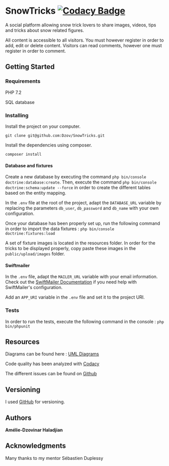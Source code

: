 # SnowTricks [![Codacy Badge](https://api.codacy.com/project/badge/Grade/e0a1dd0962654e3f9673a35e800b4b62)](https://www.codacy.com/app/amelie.haladjian/SnowTricks?utm_source=github.com&amp;utm_medium=referral&amp;utm_content=Dzov/SnowTricks&amp;utm_campaign=Badge_Grade)

A social platform allowing snow trick lovers to share images, videos, tips and tricks about snow related figures. 

All content is accessible to all visitors. You must however register in order to add, edit or delete content. 
Visitors can read comments, however one must register in order to comment.  

## Getting Started

### Requirements

PHP 7.2

SQL database 

### Installing

Install the project on your computer.
```
git clone git@github.com:Dzov/SnowTricks.git
```

Install the dependencies using composer.
```
composer install
```

#### Database and fixtures
Create a new database by executing the command `php bin/console doctrine:database:create`. 
Then, execute the command `php bin/console doctrine:schema:update --force` in order to create the different tables based on the entity mapping. 

In the `.env` file at the root of the project, adapt the `DATABASE_URL` variable by replacing the parameters `db_user`, `db_password` and `db_name` with your own configuration.

Once your database has been properly set up, run the following command in order to import the data fixtures : `php bin/console doctrine:fixtures:load
`

A set of fixture images is located in the resources folder. In order for the tricks to be displayed properly, copy paste these images in the `public/upload/images` folder.   

#### Swiftmailer

In the `.env` file, adapt the `MAILER_URL` variable with your email information.
Check out the [SwiftMailer Documentation](https://symfony.com/doc/current/reference/configuration/swiftmailer.html) if you need help with SwiftMailer's configuration.

Add an `APP_URI` variable in the `.env` file and set it to the project URI.

### Tests

In order to run the tests, execute the following command in the console : 
``` php bin/phpunit ```

## Resources 

Diagrams can be found here : [UML Diagrams](https://github.com/Dzov/SnowTricks/tree/master/resources)

Code quality has been analyzed with [Codacy](https://app.codacy.com/project/amelie.haladjian/SnowTricks/dashboard)

The different issues can be found on [Github](https://github.com/Dzov/SnowTricks/issues?q=is%3Aissue+is%3Aclosed)

## Versioning

I used [GitHub](https://github.com/Dzov/SnowTricks) for versioning. 

## Authors

**Amélie-Dzovinar Haladjian** 

## Acknowledgments

Many thanks to my mentor Sébastien Duplessy
